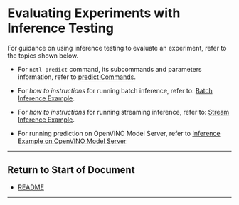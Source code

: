 # Evaluating Experiments with Inference Testing

For guidance on using inference testing to evaluate an experiment, refer to the topics shown below.

* For `nctl predict` command, its subcommands and parameters information, refer to [predict Commands](predict.md).

* For _how to instructions_ for running batch inference, refer to: [Batch Inference Example](batch_inf_example.md).

* For _how to instructions_ for running streaming inference, refer to: [Stream Inference Example](streaming_inference.md).



* For running prediction on OpenVINO Model Server, refer to [Inference Example on OpenVINO Model Server](openvino_inf.md)

----------------------

## Return to Start of Document

* [README](../README.md)
----------------------
